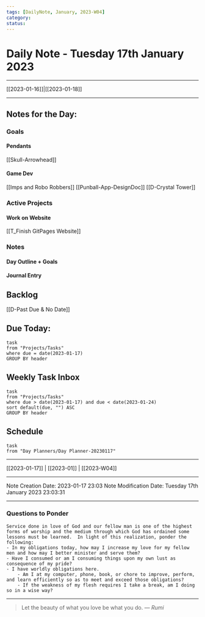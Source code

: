 ```yaml
---
tags: [DailyNote, January, 2023-W04]
category:
status:
---
```


# Daily Note - Tuesday 17th January 2023

---
[[2023-01-16]]|[[2023-01-18]]

---

## Notes for the Day:
### Goals
#### Pendants
[[Skull-Arrowhead]]

#### Game Dev
[[Imps and Robo Robbers]]
[[Punball-App-DesignDoc]]
[[D-Crystal Tower]]
### Active Projects
#### Work on Website
[[T_Finish GitPages Website]]

### Notes
#### Day Outline + Goals

#### Journal Entry

## Backlog
[[D-Past Due & No Date]]

## Due Today:
```dataview
task
from "Projects/Tasks"
where due = date(2023-01-17)
GROUP BY header
```

## Weekly Task Inbox
```dataview
task
from "Projects/Tasks"
where due > date(2023-01-17) and due < date(2023-01-24)
sort default(due, "") ASC
GROUP BY header
```

## Schedule
```dataview
task
from "Day Planners/Day Planner-20230117"

```
---
[[2023-01-17]] | [[2023-01]] | [[2023-W04]]

---

Note Creation Date: 2023-01-17 23:03
Note Modification Date: Tuesday 17th January 2023 23:03:31 

---
### Questions to Ponder
	Service done in love of God and our fellow man is one of the highest forms of worship and the medium through which God has ordained some lessons must be learned.  In light of this realization, ponder the following:
	- In my obligations today, how may I increase my love for my fellow men and how may I better minister and serve them?
	- Have I consumed or am I consuming things upon my own lust as consequence of my pride?
	- I have worldly obligations here.  
		- Am I at my computer, phone, book, or chore to improve, perform, and learn efficiently so as to meet and exceed those obligations?  
		- If the weakness of my flesh requires I take a break, am I doing so in a wise way?

--- 
> Let the beauty of what you love be what you do.
> — <cite>Rumi</cite>